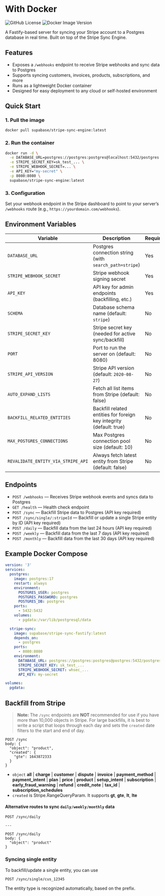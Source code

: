 # With Docker

![GitHub License](https://img.shields.io/github/license/supabase/stripe-sync-engine)
![Docker Image Version](https://img.shields.io/docker/v/supabase/stripe-sync-engine?label=Docker)

A Fastify-based server for syncing your Stripe account to a Postgres database in real time. Built on top of the Stripe Sync Engine.

## Features

- Exposes a `/webhooks` endpoint to receive Stripe webhooks and sync data to Postgres
- Supports syncing customers, invoices, products, subscriptions, and more
- Runs as a lightweight Docker container
- Designed for easy deployment to any cloud or self-hosted environment

## Quick Start

### 1. Pull the image

```sh
docker pull supabase/stripe-sync-engine:latest
```

### 2. Run the container

```sh
docker run -d \
  -e DATABASE_URL=postgres://postgres:postgres@localhost:5432/postgres \
  -e STRIPE_SECRET_KEY=sk_test_... \
  -e STRIPE_WEBHOOK_SECRET=... \
  -e API_KEY="my-secret" \
  -p 8080:8080 \
  supabase/stripe-sync-engine:latest
```

### 3. Configuration

Set your webhook endpoint in the Stripe dashboard to point to your server’s `/webhooks` route (e.g., `https://yourdomain.com/webhooks`).

## Environment Variables

| Variable                           | Description                                                         | Required |
| ---------------------------------- | ------------------------------------------------------------------- | -------- |
| `DATABASE_URL`                     | Postgres connection string (with `search_path=stripe`)              | Yes      |
| `STRIPE_WEBHOOK_SECRET`            | Stripe webhook signing secret                                       | Yes      |
| `API_KEY`                          | API key for admin endpoints (backfilling, etc.)                     | Yes      |
| `SCHEMA`                           | Database schema name (default: `stripe`)                            | No       |
| `STRIPE_SECRET_KEY`                | Stripe secret key (needed for active sync/backfill)                 | No       |
| `PORT`                             | Port to run the server on (default: 8080)                           | No       |
| `STRIPE_API_VERSION`               | Stripe API version (default: `2020-08-27`)                          | No       |
| `AUTO_EXPAND_LISTS`                | Fetch all list items from Stripe (default: false)                   | No       |
| `BACKFILL_RELATED_ENTITIES`        | Backfill related entities for foreign key integrity (default: true) | No       |
| `MAX_POSTGRES_CONNECTIONS`         | Max Postgres connection pool size (default: 10)                     | No       |
| `REVALIDATE_ENTITY_VIA_STRIPE_API` | Always fetch latest entity from Stripe (default: false)             | No       |

## Endpoints

- `POST /webhooks` — Receives Stripe webhook events and syncs data to Postgres
- `GET /health` — Health check endpoint
- `POST /sync` — Backfill Stripe data to Postgres (API key required)
- `POST /sync/single/:stripeId` — Backfill or update a single Stripe entity by ID (API key required)
- `POST /daily` — Backfill data from the last 24 hours (API key required)
- `POST /weekly` — Backfill data from the last 7 days (API key required)
- `POST /monthly` — Backfill data from the last 30 days (API key required)

## Example Docker Compose

```yaml
version: '3'
services:
  postgres:
    image: postgres:17
    restart: always
    environment:
      POSTGRES_USER: postgres
      POSTGRES_PASSWORD: postgres
      POSTGRES_DB: postgres
    ports:
      - 5432:5432
    volumes:
      - pgdata:/var/lib/postgresql/data

  stripe-sync:
    image: supabase/stripe-sync-fastify:latest
    depends_on:
      - postgres
    ports:
      - 8080:8080
    environment:
      DATABASE_URL: postgres://postgres:postgres@postgres:5432/postgres?sslmode=disable&search_path=stripe
      STRIPE_SECRET_KEY: sk_test_...
      STRIPE_WEBHOOK_SECRET: whsec_...
      API_KEY: my-secret

volumes:
  pgdata:
```

## Backfill from Stripe

> **Note:**
> The `/sync` endpoints are **NOT** recommended for use if you have more than 10,000 objects in Stripe. For large backfills, it is best to write a script that loops through each day and sets the `created` date filters to the start and end of day.

```
POST /sync
body: {
  "object": "product",
  "created": {
    "gte": 1643872333
  }
}
```

- `object` **all** | **charge** | **customer** | **dispute** | **invoice** | **payment_method** | **payment_intent** | **plan** | **price** | **product** | **setup_intent** | **subscription** | **early_fraud_warning** | **refund** | **credit_note** | **tax_id** | **subscription_schedules**
- `created` is Stripe.RangeQueryParam. It supports **gt**, **gte**, **lt**, **lte**

#### Alternative routes to sync `daily/weekly/monthly` data

```
POST /sync/daily

---

POST /sync/daily
body: {
  "object": "product"
}
```

### Syncing single entity

To backfill/update a single entity, you can use

```
POST /sync/single/cus_12345
```

The entity type is recognized automatically, based on the prefix.
